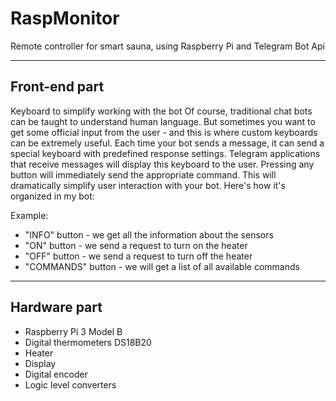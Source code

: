 # RaspMonitor
Remote controller for smart sauna, using Raspberry Pi and Telegram Bot Api
<hr>
<h2>Front-end part</h2>
<p>
Keyboard to simplify working with the bot
Of course, traditional chat bots can be taught to understand human language. But sometimes you want to get some official input from the user - and this is where custom keyboards can be extremely useful.
Each time your bot sends a message, it can send a special keyboard with predefined response settings. Telegram applications that receive messages will display this keyboard to the user. Pressing any button will immediately send the appropriate command. This will dramatically simplify user interaction with your bot.
Here's how it's organized in my bot:
</p>
Example:
<ul>
          <li>"INFO" button - we get all the information about the sensors</li>
          <li>"ON" button - we send a request to turn on the heater</li>
          <li>"OFF" button - we send a request to turn off the heater</li>
          <li>"COMMANDS" button - we will get a list of all available commands</li>
        </ul>


<hr>
<h2>Hardware part</h2>
        <ul>
          <li>Raspberry Pi 3 Model B</li>
          <li>Digital thermometers DS18B20</li>
          <li>Heater</li>
          <li>Display</li>
          <li>Digital encoder</li>
          <li>Logic level converters</li>
        </ul>
        

 


